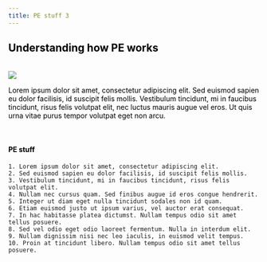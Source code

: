 ```yaml
---
title: PE stuff 3
---
```

<!--Start of Tawk.to Script-->
<script type="text/javascript">
var Tawk_API=Tawk_API||{}, Tawk_LoadStart=new Date();
(function(){
var s1=document.createElement("script"),s0=document.getElementsByTagName("script")[0];
s1.async=true;
s1.src='https://embed.tawk.to/64bb81f194cf5d49dc65aa65/1h5u77654';
s1.charset='UTF-8';
s1.setAttribute('crossorigin','*');
s0.parentNode.insertBefore(s1,s0);
})();
</script>
<!--End of Tawk.to Script-->
## <font color="black">Understanding how PE works</font>
<br>
<img src="https://s3-alpha.figma.com/hub/file/948140848/1f4d8ea7-e9d9-48b7-b70c-819482fb10fb-cover.png" width="auto"/>

<br>

<font color="black">Lorem ipsum dolor sit amet, consectetur adipiscing elit. Sed euismod sapien eu dolor facilisis, id suscipit felis mollis. Vestibulum tincidunt, mi in faucibus tincidunt, risus felis volutpat elit, nec luctus mauris augue vel eros. Ut quis urna vitae purus tempor volutpat eget non arcu.</font>

<br>

#### <font color="black">PE stuff</font>

```
1. Lorem ipsum dolor sit amet, consectetur adipiscing elit.
2. Sed euismod sapien eu dolor facilisis, id suscipit felis mollis.
3. Vestibulum tincidunt, mi in faucibus tincidunt, risus felis volutpat elit.
4. Nullam nec cursus quam. Sed finibus augue id eros congue hendrerit.
5. Integer ut diam eget nulla tincidunt sodales non id quam.
6. Etiam euismod justo ut ipsum varius, vel auctor erat consequat.
7. In hac habitasse platea dictumst. Nullam tempus odio sit amet tellus posuere.
8. Sed vel odio eget odio laoreet fermentum. Nulla in interdum elit.
9. Nullam dignissim nisi nec leo iaculis, in euismod velit tempus.
10. Proin at tincidunt libero. Nullam tempus odio sit amet tellus posuere.
```

